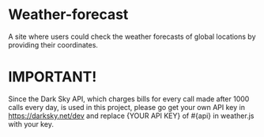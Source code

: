 # Weather-forecast
A site where users could check the weather forecasts of global locations by providing their coordinates.

# IMPORTANT!
Since the Dark Sky API, which charges bills for every call made after 1000 calls every day, is used in this project, please go get your own API key in https://darksky.net/dev and replace {YOUR API KEY} of #{api} in weather.js with your key. 
